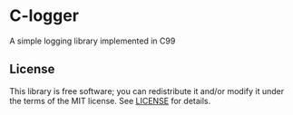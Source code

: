 # C-logger

A simple logging library implemented in C99

## License

This library is free software; you can redistribute it and/or modify it under
the terms of the MIT license. See [LICENSE](LICENSE) for details.
